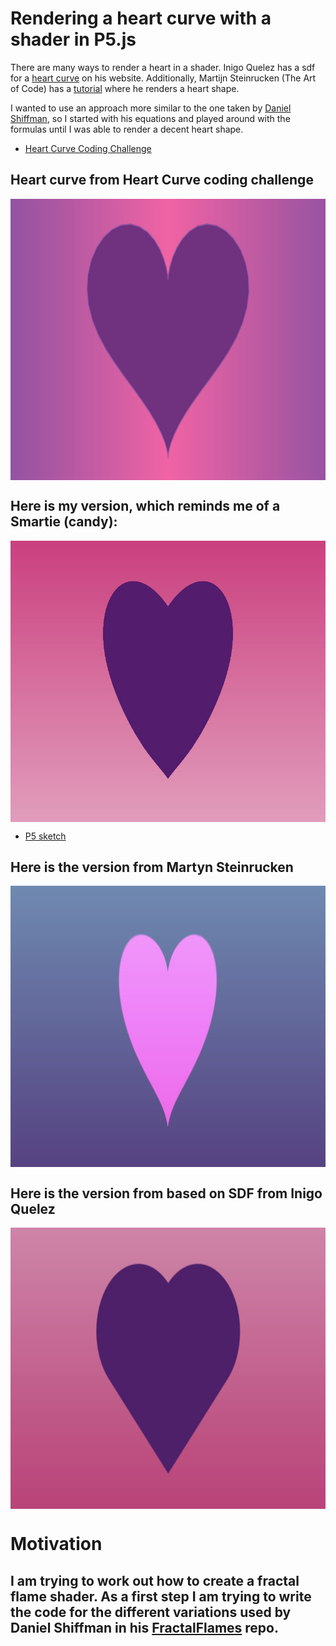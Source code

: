 # Rendering a heart curve with a shader in P5.js

There are many ways to render a heart in a shader. Inigo Quelez has a sdf for a [heart curve](https://iquilezles.org/articles/distfunctions2d/) on his website.  Additionally, Martijn Steinrucken (The Art of Code) has a [tutorial](https://www.youtube.com/watch?v=dXyPOLf2MbU) where he renders a heart shape.

I wanted to use an approach more similar to the one taken by [Daniel Shiffman](https://thecodingtrain.com), so I started with his equations and played around with the formulas until I was able to render a decent heart shape. 

- [Heart Curve Coding Challenge](https://thecodingtrain.com/challenges/134-heart-curve)

## Heart curve from Heart Curve coding challenge

<img class="img" src="images/heart_CT.jpg" alt="Heart Curve Coding Challenge" style=" display: block;
    margin-left: auto;
    margin-right: auto;" width="800" height="450">

## Here is my version, which reminds me of a Smartie (candy): 

<img class="img" src="images/heart.jpg" alt="Heart" style=" display: block;
    margin-left: auto;
    margin-right: auto;" width="800" height="450">

- [P5 sketch](https://editor.p5js.org/kfahn/sketches/MVZqRTY_l)

## Here is the version from Martyn Steinrucken

<img class="img" src="images/heart_art.jpg" alt="Art of Code Heart" style=" display: block;
    margin-left: auto;
    margin-right: auto;" width="800" height="450">

## Here is the version from based on SDF from Inigo Quelez

<img class="img" src="images/heart_iq.jpg" alt="SDF Heart" style=" display: block;
    margin-left: auto;
    margin-right: auto;" width="800" height="450">

# Motivation

## I am trying to work out how to create a fractal flame shader. As a first step I am trying to write the code for the different variations used by Daniel Shiffman in his [FractalFlames](https://github.com/CodingTrain/FractalFlame) repo.  